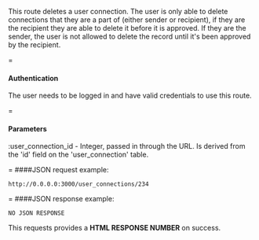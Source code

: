 This route deletes a user connection. The user is only able to delete connections that they are a part of (either sender or recipient), if they are the recipient they are able to delete it before it is approved. If they are the sender, the user is not allowed to delete the record until it's been approved by the recipient.
 
=
#### Authentication

The user needs to be logged in and have valid credentials to use this route.

=
#### Parameters

:user_connection_id - Integer, passed in through the URL. Is derived from the 'id' field on the 'user_connection' table.

=
####JSON request example:
```
http://0.0.0.0:3000/user_connections/234
```

=
####JSON response example:

```
NO JSON RESPONSE
```

This requests provides a <strong>HTML RESPONSE NUMBER</strong> on success.